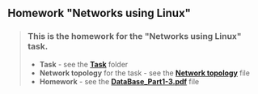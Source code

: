 ## Homework "Networks using Linux"

> ### This is the homework for the "Networks using Linux" task.
> - **Task** - see the [**Task**](https://github.com/thestig1990/epam-devops-fundamentals_L1/tree/main/04_Networks_using_Linux/Task) folder
> - **Network topology** for the task - see the [**Network topology**](https://github.com/thestig1990/epam-devops-fundamentals_L1/tree/main/03_Database_Administration/Scheme_DB) file
> - **Homework** - see the [**DataBase_Part1-3.pdf**](https://github.com/thestig1990/epam-devops-fundamentals_L1/blob/main/04_Networks_using_Linux/Linux_Networking.pdf) file